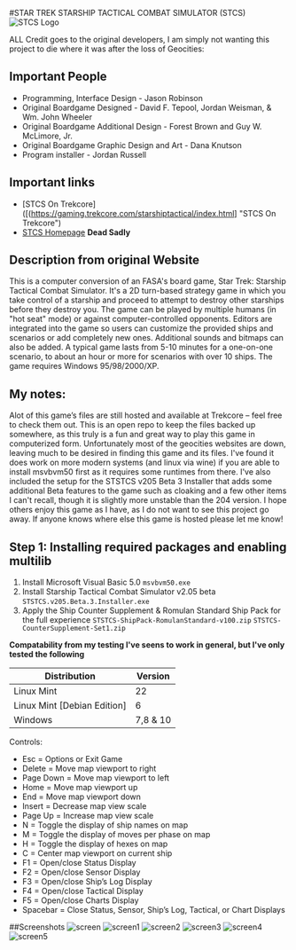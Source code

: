 #STAR TREK STARSHIP TACTICAL COMBAT SIMULATOR (STCS)
![STCS Logo](https://gaming.trekcore.com/starshiptactical/images/screent.jpg)

ALL Credit goes to the original developers, I am simply not wanting this project to die where it was after the loss of Geocities:

## Important People

- Programming, Interface Design - Jason Robinson
- Original Boardgame Designed - David F. Tepool, Jordan Weisman, & Wm. John Wheeler
- Original Boardgame Additional Design - Forest Brown and Guy W. McLimore, Jr.
- Original Boardgame Graphic Design and Art - Dana Knutson
- Program installer - Jordan Russell

## Important links

- [STCS On Trekcore]([(https://gaming.trekcore.com/starshiptactical/index.html] "STCS On Trekcore")
- [STCS Homepage](https://www.slightlysilly.net/modules.php?name=ststcs "STCS Homepage") **Dead Sadly**

## Description from original Website

This is a computer conversion of an FASA's board game, Star Trek: Starship Tactical Combat Simulator. It's a 2D turn-based strategy game in which you take control of a starship and proceed to attempt to destroy other starships before they destroy you. The game can be played by multiple humans (in "hot seat" mode) or against computer-controlled opponents. Editors are integrated into the game so users can customize the provided ships and scenarios or add completely new ones. Additional sounds and bitmaps can also be added. A typical game lasts from 5-10 minutes for a one-on-one scenario, to about an hour or more for scenarios with over 10 ships.
The game requires Windows 95/98/2000/XP.

## My notes:
Alot of this game’s files are still hosted and available at Trekcore – feel free to check them out. This is an open repo to keep the files backed up somewhere, as this truly is a fun and great way to play this game in computerized form. Unfortunately most of the geocities websites are down, leaving much to be desired in finding this game and its files. I've found it does work on more modern systems (and linux via wine) if you are able to install msvbvm50 first as it requires some runtimes from there. I've also included the setup for the STSTCS v205 Beta 3 Installer that adds some additional Beta features to the game such as cloaking and a few other items I can't recall, though it is slightly more unstable than the 204 version. I hope others enjoy this game as I have, as I do not want to see this project go away. If anyone knows where else this game is hosted please let me know! 

## Step 1: Installing required packages and enabling multilib
1. Install Microsoft Visual Basic 5.0
   `msvbvm50.exe`
2. Install  Starship Tactical Combat Simulator v2.05 beta
   `STSTCS.v205.Beta.3.Installer.exe`
4. Apply the Ship Counter Supplement & Romulan Standard Ship Pack for the full experience
   `STSTCS-ShipPack-RomulanStandard-v100.zip`
   `STSTCS-CounterSupplement-Set1.zip`

**Compatability from my testing I've seens to work in general, but I've only tested the following**

| Distribution                | Version    
| ----------------------------| -------- | 
| Linux Mint                  | 22       | 
| Linux Mint [Debian Edition] | 6        | 
| Windows                     | 7,8 & 10 | 

Controls:
   - Esc = Options or Exit Game
   - Delete = Move map viewport to right
   - Page Down = Move map viewport to left
   - Home = Move map viewport up
   - End = Move map viewport down
   - Insert = Decrease map view scale
   - Page Up = Increase map view scale
   - N = Toggle the display of ship names on map
   - M = Toggle the display of moves per phase on map
   - H = Toggle the display of hexes on map
   - C = Center map viewport on current ship
   - F1 = Open/close Status Display
   - F2 = Open/close Sensor Display
   - F3 = Open/close Ship’s Log Display
   - F4 = Open/close Tactical Display
   - F5 = Open/close Charts Display
   - Spacebar = Close Status, Sensor, Ship’s Log, Tactical, or Chart Displays


##Screenshots
![screen](https://user-images.githubusercontent.com/88217087/199529232-c3b834a4-283e-4814-80cb-a66808a8e3ac.png)
![screen1](https://user-images.githubusercontent.com/88217087/199529255-1a308e1c-7b2b-46f4-a892-a084cd682716.jpg)
![screen2](https://user-images.githubusercontent.com/88217087/199529272-7a4b0b5f-9875-4d12-b6bb-8c30b627c900.jpg)
![screen3](https://user-images.githubusercontent.com/88217087/199529286-810e5c42-9845-40c4-ab48-7af092fe4937.jpg)
![screen4](https://user-images.githubusercontent.com/88217087/199529320-d5ccfe84-2538-40ba-a47d-e83b827e2c10.jpg)
![screen5](https://user-images.githubusercontent.com/88217087/199529333-3009e44b-5319-4e3a-8d0a-4d178f22bd36.jpg)

